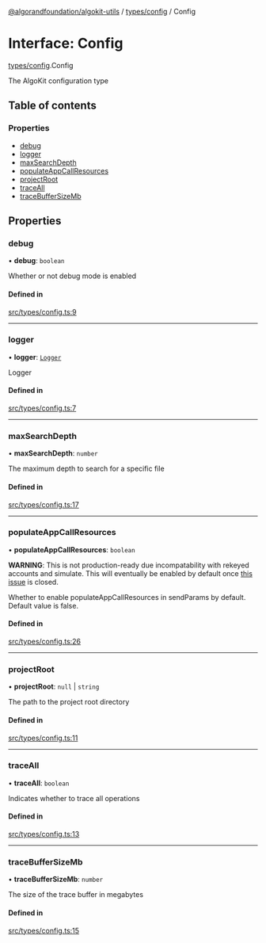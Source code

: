 [@algorandfoundation/algokit-utils](../README.md) / [types/config](../modules/types_config.md) / Config

# Interface: Config

[types/config](../modules/types_config.md).Config

The AlgoKit configuration type

## Table of contents

### Properties

- [debug](types_config.Config.md#debug)
- [logger](types_config.Config.md#logger)
- [maxSearchDepth](types_config.Config.md#maxsearchdepth)
- [populateAppCallResources](types_config.Config.md#populateappcallresources)
- [projectRoot](types_config.Config.md#projectroot)
- [traceAll](types_config.Config.md#traceall)
- [traceBufferSizeMb](types_config.Config.md#tracebuffersizemb)

## Properties

### debug

• **debug**: `boolean`

Whether or not debug mode is enabled

#### Defined in

[src/types/config.ts:9](https://github.com/algorandfoundation/algokit-utils-ts/blob/main/src/types/config.ts#L9)

___

### logger

• **logger**: [`Logger`](../modules/types_logging.md#logger)

Logger

#### Defined in

[src/types/config.ts:7](https://github.com/algorandfoundation/algokit-utils-ts/blob/main/src/types/config.ts#L7)

___

### maxSearchDepth

• **maxSearchDepth**: `number`

The maximum depth to search for a specific file

#### Defined in

[src/types/config.ts:17](https://github.com/algorandfoundation/algokit-utils-ts/blob/main/src/types/config.ts#L17)

___

### populateAppCallResources

• **populateAppCallResources**: `boolean`

**WARNING**: This is not production-ready due incompatability with rekeyed
accounts and simulate. This will eventually be enabled by default once
[this issue](https://github.com/algorand/go-algorand/issues/5914) is closed.

Whether to enable populateAppCallResources in sendParams by default.
Default value is false.

#### Defined in

[src/types/config.ts:26](https://github.com/algorandfoundation/algokit-utils-ts/blob/main/src/types/config.ts#L26)

___

### projectRoot

• **projectRoot**: ``null`` \| `string`

The path to the project root directory

#### Defined in

[src/types/config.ts:11](https://github.com/algorandfoundation/algokit-utils-ts/blob/main/src/types/config.ts#L11)

___

### traceAll

• **traceAll**: `boolean`

Indicates whether to trace all operations

#### Defined in

[src/types/config.ts:13](https://github.com/algorandfoundation/algokit-utils-ts/blob/main/src/types/config.ts#L13)

___

### traceBufferSizeMb

• **traceBufferSizeMb**: `number`

The size of the trace buffer in megabytes

#### Defined in

[src/types/config.ts:15](https://github.com/algorandfoundation/algokit-utils-ts/blob/main/src/types/config.ts#L15)
